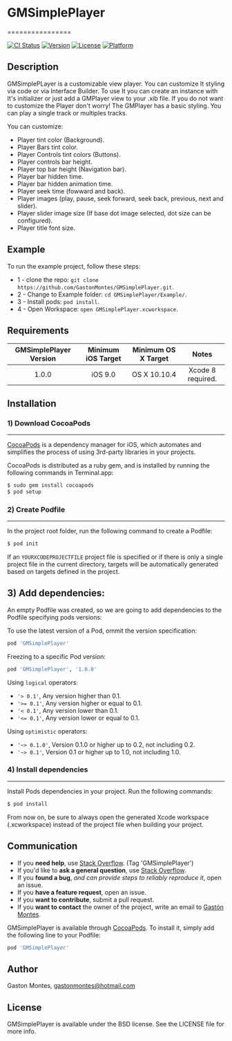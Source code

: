 # GMSimplePlayer
================

[![CI Status](http://img.shields.io/travis/gastonmontes@hotmail.com/GMSimplePlayer.svg?style=flat)](https://travis-ci.org/gastonmontes@hotmail.com/GMSimplePlayer)
[![Version](https://img.shields.io/cocoapods/v/GMSimplePlayer.svg?style=flat)](http://cocoapods.org/pods/GMSimplePlayer)
[![License](https://img.shields.io/cocoapods/l/GMSimplePlayer.svg?style=flat)](http://cocoapods.org/pods/GMSimplePlayer)
[![Platform](https://img.shields.io/cocoapods/p/GMSimplePlayer.svg?style=flat)](http://cocoapods.org/pods/GMSimplePlayer)

## Description

GMSimplePLayer is a customizable view player. 
You can customize It styling via code or via Interface Builder. 
To use It you can create an instance with It's initializer or just add a GMPlayer view to your .xib file.
If you do not want to customize the Player don't worry! The GMPlayer has a basic styling.
You can play a single track or multiples tracks.

You can customize:
- Player tint color (Background).
- Player Bars tint color.
- Player Controls tint colors (Buttons).
- Player controls bar height.
- Player top bar height (Navigation bar).
- Player bar hidden time.
- Player bar hidden animation time.
- Player seek time (fowward and back).
- Player images (play, pause, seek forward, seek back, previous, next and slider).
- Player slider image size (If base dot image selected, dot size can be configured).
- Player title font size.


## Example

To run the example project, follow these steps:

- 1 - clone the repo: `git clone https://github.com/GastonMontes/GMSimplePlayer.git`.
- 2 - Change to Example folder: `cd GMSimplePlayer/Example/`.
- 3 - Install pods: `pod install`.
- 4 - Open Workspace: `open GMSimplePlayer.xcworkspace`.

## Requirements

| GMSimplePlayer Version |     Minimum iOS Target      |      Minimum OS X Target     |              Notes               |
|:----------------------:|:---------------------------:|:----------------------------:|:--------------------------------:|
|         1.0.0          |           iOS 9.0           |           OS X 10.10.4       |        Xcode 8 required.         |

## Installation

### 1) Download CocoaPods
-----------------------
[CocoaPods](http://cocoapods.org) is a dependency manager for iOS, which automates and simplifies the process of using 3rd-party libraries in your projects.

CocoaPods is distributed as a ruby gem, and is installed by running the following commands in Terminal.app:

```ruby
$ sudo gem install cocoapods
$ pod setup
```

### 2) Create Podfile
-------------------
In the project root folder, run the following command to create a Podfile:

```ruby
$ pod init
```

If an `YOURXCODEPROJECTFILE` project file is specified or if there is only a single project file in the current directory, targets will be automatically generated based on targets defined in the project.

## 3) Add dependencies:
An empty Podfile was created, so we are going to add dependencies to the Podfile specifying pods versions:

To use the latest version of a Pod, ommit the version specification:
```ruby
pod 'GMSimplePlayer'
```

Freezing to a specific Pod version:
```ruby
pod 'GMSimplePlayer', '1.0.0'
```

Using `logical` operators:
- `'> 0.1'`, Any version higher than 0.1.
- `'>= 0.1'`, Any version higher or equal to 0.1.
- `'< 0.1'`, Any version lower than 0.1.
- `'<= 0.1'`, Any version lower or equal to 0.1.

Using `optimistic` operators:
- `'~> 0.1.0'`, Version 0.1.0 or higher up to 0.2, not including 0.2.
- `'~> 0.1'`, Version 0.1 or higher up to 1.0, not including 1.0.

### 4) Install dependencies
-------------------------
Install Pods dependencies in your project. Run the following commands:

```ruby
$ pod install
```

From now on, be sure to always open the generated Xcode workspace (.xcworkspace) instead of the project file when building your project.

## Communication

- If you **need help**, use [Stack Overflow](http://stackoverflow.com/questions/tagged/GMSimplePlayer). (Tag 'GMSimplePlayer')
- If you'd like to **ask a general question**, use [Stack Overflow](http://stackoverflow.com/questions/tagged/GMSimplePlayer).
- If you **found a bug**, _and can provide steps to reliably reproduce it_, open an issue.
- If you **have a feature request**, open an issue.
- If you **want to contribute**, submit a pull request.
- If you **want to contact** the owner of the project, write an email to [Gastón Montes](<mailto:gastonmontes@hotmail.com>).

GMSimplePlayer is available through [CocoaPods](http://cocoapods.org). To install
it, simply add the following line to your Podfile:

```ruby
pod 'GMSimplePlayer'
```

## Author

Gaston Montes, gastonmontes@hotmail.com

## License

GMSimplePlayer is available under the BSD license. See the LICENSE file for more info.

